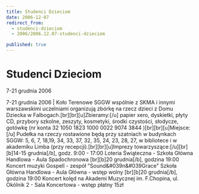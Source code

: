 ```yaml
---
title: Studenci Dzieciom
date: 2006-12-07
redirect_from: 
  - studenci-dzieciom
  - 2006/2006.12.07-studenci-dzieciom

published: true
---
```




# Studenci Dzieciom

<time>7-21 grudnia 2006</time>

7-21 grudnia 2006 | Koło Terenowe SGGW wspólnie z SKMA i innymi warszawskimi uczelniami organizują zbórkę na rzecz dzieci z Domu Dziecka w Falbogach.[br][br][u]Zbieramy:[/u] papier xero, dyskietki, płyty CD, przybory szkolne, zeszyty, kosmetyki, środki czystości, słodycze,  gotówkę (nr konta 32 1050 1823 1000 0022 9074 3844 )[br][br][u]Miejsce: [/u] Pudełka na rzeczy rostawione będą przy szatniach w budynkach SGGW: 5, 6, 7, 18,19, 34, 33, 37, 32, 35, 24, 23, 28, 27, w bibliotece i w akademiku Limba (przy recepcji).[br][br][u]Imprezy towarzyszące:[/u][br][b]14-15 grudnia[/b], godz. 9:00 - 17:00 Loteria Świąteczna - Szkoła Główna Handlowa - Aula Spadochronowa [br][b]20 grudnia[/b], godzina 19:00 Koncert muzyki Gospell - zespół "Sound&#039n&#039Grace" Szkoła Główna Handlowa - Aula Główna - wstęp wolny [br][b]20 grudnia[/b], godzina 19:00 Koncert kolęd na Akademi Muzycznej im. F.Chopina, ul. Okólnik 2 - Sala Koncertowa - wstęp płatny 15zł

<!--CONTENT FROM OLD SERVER (jos before 2013): 7-21 grudnia 2006 | Koło Terenowe SGGW wspólnie z SKMA i innymi warszawskimi uczelniami organizują zbórkę na rzecz dzieci z Domu Dziecka w Falbogach.[br][br][u]Zbieramy:[/u] papier xero, dyskietki, płyty CD, przybory szkolne, zeszyty, kosmetyki, środki czystości, słodycze,  gotówkę (nr konta 32 1050 1823 1000 0022 9074 3844 )[br][br][u]Miejsce: [/u] Pudełka na rzeczy rostawione będą przy szatniach w budynkach SGGW: 5, 6, 7, 18,19, 34, 33, 37, 32, 35, 24, 23, 28, 27, w bibliotece i w akademiku Limba (przy recepcji).[br][br][u]Imprezy towarzyszące:[/u][br][b]14-15 grudnia[/b], godz. 9:00 - 17:00 Loteria Świąteczna - Szkoła Główna Handlowa - Aula Spadochronowa [br][b]20 grudnia[/b], godzina 19:00 Koncert muzyki Gospell - zespół "Sound&#039n&#039Grace" Szkoła Główna Handlowa - Aula Główna - wstęp wolny [br][b]20 grudnia[/b], godzina 19:00 Koncert kolęd na Akademi Muzycznej im. F.Chopina, ul. Okólnik 2 - Sala Koncertowa - wstęp płatny 15zł 
-->

<!--{{json:{"created_date":"2006-12-07 15:21:27","publish_down":"0000-00-00 00:00:00","id":"431"}}}-->